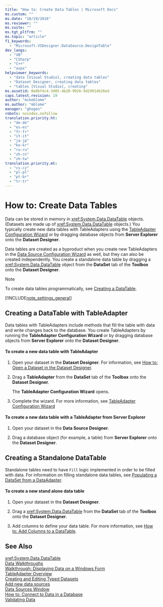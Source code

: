 ```yaml
---
title: "How to: Create Data Tables | Microsoft Docs"
ms.custom: ""
ms.date: "10/19/2016"
ms.reviewer: ""
ms.suite: ""
ms.tgt_pltfrm: ""
ms.topic: "article"
f1_keywords: 
  - "Microsoft.VSDesigner.DataSource.DesignTable"
dev_langs: 
  - "VB"
  - "CSharp"
  - "C++"
  - "aspx"
helpviewer_keywords: 
  - "data [Visual Studio], creating data tables"
  - "Dataset Designer, creating data tables"
  - "tables [Visual Studio], creating"
ms.assetid: 0e8bf4c4-3d05-4b20-9926-9d29914b26ed
caps.latest.revision: 19
author: "mikeblome"
ms.author: "mblome"
manager: "ghogen"
robots: noindex,nofollow
translation.priority.ht: 
  - "de-de"
  - "es-es"
  - "fr-fr"
  - "it-it"
  - "ja-jp"
  - "ko-kr"
  - "ru-ru"
  - "zh-cn"
  - "zh-tw"
translation.priority.mt: 
  - "cs-cz"
  - "pl-pl"
  - "pt-br"
  - "tr-tr"
---
```

# How to: Create Data Tables
Data can be stored in memory in <xref:System.Data.DataTable> objects. (Datasets are made up of <xref:System.Data.DataTable> objects.) You typically create new data tables with TableAdapters using the [TableAdapter Configuration Wizard](../Topic/TableAdapter%20Configuration%20Wizard.md) or by dragging database objects from **Server Explorer** onto the **Dataset Designer**.  
  
 Data tables are created as a byproduct when you create new TableAdapters in the [Data Source Configuration Wizard](../data-tools/media/data-source-configuration-wizard.png) as well, but they can also be created independently. You create a standalone data table by dragging a <xref:System.Data.DataTable> object from the **DataSet** tab of the **Toolbox** onto the **Dataset Designer**.  
  
> [!NOTE]
>  To create data tables programmatically, see [Creating a DataTable](../Topic/Creating%20a%20DataTable.md).  
  
 [!INCLUDE[note_settings_general](../data-tools/includes/note_settings_general_md.md)]  
  
## Creating a DataTable with TableAdapter  
 Data tables with TableAdapters include methods that fill the table with data and write changes back to the database. You create TableAdapters by running the **TableAdapter Configuration Wizard** or by dragging database objects from **Server Explorer** onto the **Dataset Designer**.  
  
#### To create a new data table with TableAdapter  
  
1.  Open your dataset in the **Dataset Designer**. For information, see [How to: Open a Dataset in the Dataset Designer](../Topic/How%20to:%20Open%20a%20Dataset%20in%20the%20Dataset%20Designer.md).  
  
2.  Drag a **TableAdapter** from the **DataSet** tab of the **Toolbox** onto the **Dataset Designer**.  
  
     The **TableAdapter Configuration Wizard** opens.  
  
3.  Complete the wizard. For more information, see [TableAdapter Configuration Wizard](../Topic/TableAdapter%20Configuration%20Wizard.md)  
  
#### To create a new data table with a TableAdapter from Server Explorer  
  
1.  Open your dataset in the **Data Source Designer**.  
  
2.  Drag a database object (for example, a table) from **Server Explorer** onto the **Dataset Designer**.  
  
## Creating a Standalone DataTable  
 Standalone tables need to have `Fill` logic implemented in order to be filled with data. For information on filling standalone data tables, see [Populating a DataSet from a DataAdapter](../Topic/Populating%20a%20DataSet%20from%20a%20DataAdapter.md).  
  
#### To create a new stand alone data table  
  
1.  Open your dataset in the **Dataset Designer**.  
  
2.  Drag a <xref:System.Data.DataTable> from the **DataSet** tab of the **Toolbox** onto the **Dataset Designer**.  
  
3.  Add columns to define your data table. For more information, see [How to: Add Columns to a DataTable](../Topic/How%20to:%20Add%20Columns%20to%20a%20DataTable.md).  
  
## See Also  
 <xref:System.Data.DataTable>   
 [Data Walkthroughs](../Topic/Data%20Walkthroughs.md)   
 [Walkthrough: Displaying Data on a Windows Form](../data-tools/walkthrough-displaying-data-on-a-windows-form.md)   
 [TableAdapter Overview](../data-tools/tableadapter-overview.md)   
 [Creating and Editing Typed Datasets](../data-tools/creating-and-editing-typed-datasets.md)   
 [Add new data sources](../data-tools/add-new-data-sources.md)   
 [Data Sources Window](../Topic/Data%20Sources%20Window.md)   
 [How to: Connect to Data in a Database](../data-tools/how-to-connect-to-data-in-a-database.md)   
 [Validating Data](../Topic/Validating%20Data.md)